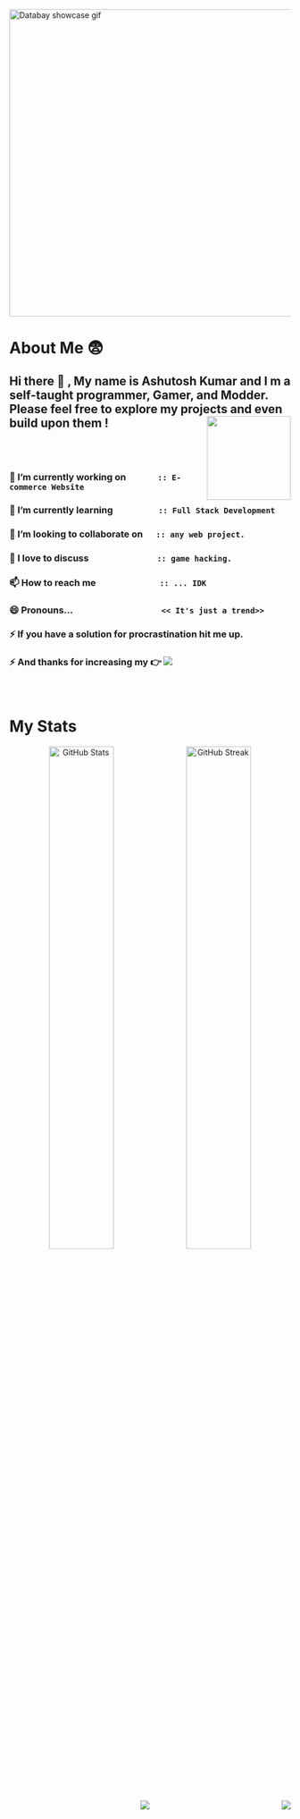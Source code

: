 <img src="https://github.com/Invacui/Invacui/blob/main/InvacuiCar.gif" alt="Databay showcase gif" height="550px" width="1080px"/>

# **About Me**  	:fearful:  

## Hi there 👋 , My name is **Ashutosh Kumar** and I m a self-taught programmer, Gamer, and Modder. Please feel free to explore my projects and even build upon them ! <img align="right" width="150" height="150"  src ="https://github.com/Invacui/Invacui/assets/89918888/72af2ded-9380-4b96-86e9-4b2d46a41f50">
</br>&emsp;


 ### 🔭 I’m currently working on &emsp;&emsp;&emsp; <code>:: E-commerce Website</code>
 
 ### 🌱 I’m currently learning &emsp;&emsp;&emsp;&emsp;&ensp; <code>:: Full Stack Development</code>
 
 ### 👯 I’m looking to collaborate on &ensp;&nbsp;&nbsp; <code>:: any web project.</code>
 
 ### 💬 I love to discuss &emsp;&emsp;&emsp;&emsp;&emsp;&emsp;&emsp; <code>:: game hacking.</code>
 
 ### 📫 How to reach me &ensp;&emsp;&emsp;&emsp;&emsp;&emsp;&emsp; <code>:: ... IDK</code> 
 
 ### 😄 Pronouns... &nbsp;&emsp;&emsp;&emsp;&emsp;&emsp;&emsp;&emsp;&emsp;&emsp; <code><< It's just a trend>></code>
 
 ### ⚡ If you have a solution for procrastination hit me up.
 ### ⚡ And thanks for increasing my  :point_right: ![](https://komarev.com/ghpvc/?username=Invacui&color=green)
 ### &nbsp;

# **My Stats**
<div display: inline-block; >
<p align="center">
  <img src="https://github-readme-stats.vercel.app/api?username=Invacui&theme=midnight-purple" alt="GitHub Stats" width="48%" height="auto" />
  <img src="https://github-readme-streak-stats.herokuapp.com?user=Invacui&theme=jolly" alt="GitHub Streak" width="48%" height="auto" />
</p>
</div>
<div><p align="center">
<img  src ="https://github-readme-stats.vercel.app/api/top-langs/?username=anuraghazra&layout=donut-vertical" ><img align="right" position: absolute src="https://github.com/Invacui/Invacui/assets/89918888/68674920-7d6b-4044-a132-658298aafb4d"></p>
</div>





